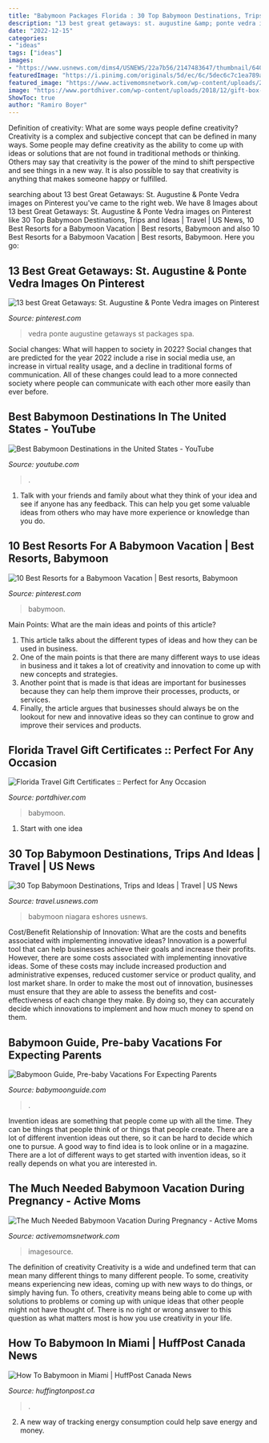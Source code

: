 ```yaml
---
title: "Babymoon Packages Florida : 30 Top Babymoon Destinations, Trips And Ideas"
description: "13 best great getaways: st. augustine &amp; ponte vedra images on pinterest"
date: "2022-12-15"
categories:
- "ideas"
tags: ["ideas"]
images:
- "https://www.usnews.com/dims4/USNEWS/22a7b56/2147483647/thumbnail/640x420/quality/85/?url=http:%2F%2Fmedia.beam.usnews.com%2F42%2F1a%2F7092a218433fbac21d8c6ec3f545%2F10-quebec-city-getty.jpg"
featuredImage: "https://i.pinimg.com/originals/5d/ec/6c/5dec6c7c1ea789ab6240433017c3e30c.jpg"
featured_image: "https://www.activemomsnetwork.com/wp-content/uploads/2019/04/The-Golden-Door-Spa-696x464.jpg"
image: "https://www.portdhiver.com/wp-content/uploads/2018/12/gift-box-1024x790.jpg"
ShowToc: true
author: "Ramiro Boyer"
---
```



Definition of creativity: What are some ways people define creativity?
Creativity is a complex and subjective concept that can be defined in many ways. Some people may define creativity as the ability to come up with ideas or solutions that are not found in traditional methods or thinking. Others may say that creativity is the power of the mind to shift perspective and see things in a new way. It is also possible to say that creativity is anything that makes someone happy or fulfilled.

	

		
searching about 13 best Great Getaways: St. Augustine &amp; Ponte Vedra images on Pinterest you've came to the right web. We have 8 Images about 13 best Great Getaways: St. Augustine &amp; Ponte Vedra images on Pinterest like 30 Top Babymoon Destinations, Trips and Ideas | Travel | US News, 10 Best Resorts for a Babymoon Vacation | Best resorts, Babymoon and also 10 Best Resorts for a Babymoon Vacation | Best resorts, Babymoon. Here you go:
		
    
## 13 Best Great Getaways: St. Augustine &amp; Ponte Vedra Images On Pinterest

<img loading=lazy src="https://i.pinimg.com/736x/a1/53/0b/a1530b15edeb3f18be0d4ca5a353ce39--spa-packages-horseback-riding.jpg" onerror="this.onerror=null;this.src='https://tse2.mm.bing.net/th?id=OIP.FpF49fPWqMnZwQBJjMEXmgEsB1&amp;pid=15.1';" alt="13 best Great Getaways: St. Augustine &amp; Ponte Vedra images on Pinterest">

_Source: pinterest.com_

>vedra ponte augustine getaways st packages spa. 

	

Social changes: What will happen to society in 2022?
Social changes that are predicted for the year 2022 include a rise in social media use, an increase in virtual reality usage, and a decline in traditional forms of communication. All of these changes could lead to a more connected society where people can communicate with each other more easily than ever before.

    
## Best Babymoon Destinations In The United States - YouTube

<img loading=lazy src="https://i.ytimg.com/vi/yoeSC6CRahM/maxresdefault.jpg" onerror="this.onerror=null;this.src='https://tse3.mm.bing.net/th?id=OIP.6lOmXidbklsCTZewzowAhgHaEK&amp;pid=15.1';" alt="Best Babymoon Destinations in the United States - YouTube">

_Source: youtube.com_

>. 

	

1. Talk with your friends and family about what they think of your idea and see if anyone has any feedback. This can help you get some valuable ideas from others who may have more experience or knowledge than you do.

    
## 10 Best Resorts For A Babymoon Vacation | Best Resorts, Babymoon

<img loading=lazy src="https://i.pinimg.com/originals/5d/ec/6c/5dec6c7c1ea789ab6240433017c3e30c.jpg" onerror="this.onerror=null;this.src='https://tse1.mm.bing.net/th?id=OIP.7VarNIpBgAs3XvYU59orWwHaE3&amp;pid=15.1';" alt="10 Best Resorts for a Babymoon Vacation | Best resorts, Babymoon">

_Source: pinterest.com_

>babymoon. 

	

Main Points: What are the main ideas and points of this article?
1. This article talks about the different types of ideas and how they can be used in business.
2. One of the main points is that there are many different ways to use ideas in business and it takes a lot of creativity and innovation to come up with new concepts and strategies.
3. Another point that is made is that ideas are important for businesses because they can help them improve their processes, products, or services.
4. Finally, the article argues that businesses should always be on the lookout for new and innovative ideas so they can continue to grow and improve their services and products.

    
## Florida Travel Gift Certificates :: Perfect For Any Occasion

<img loading=lazy src="https://www.portdhiver.com/wp-content/uploads/2018/12/gift-box-1024x790.jpg" onerror="this.onerror=null;this.src='https://tse4.mm.bing.net/th?id=OIP.8VQNyfIL6aTZp3hF0ZhPIQHaFt&amp;pid=15.1';" alt="Florida Travel Gift Certificates :: Perfect for Any Occasion">

_Source: portdhiver.com_

>babymoon. 

	

 1. Start with one idea

    
## 30 Top Babymoon Destinations, Trips And Ideas | Travel | US News

<img loading=lazy src="https://www.usnews.com/dims4/USNEWS/22a7b56/2147483647/thumbnail/640x420/quality/85/?url=http:%2F%2Fmedia.beam.usnews.com%2F42%2F1a%2F7092a218433fbac21d8c6ec3f545%2F10-quebec-city-getty.jpg" onerror="this.onerror=null;this.src='https://tse1.mm.bing.net/th?id=OIP.rkCwJJrjSU8v9rP8PKK44AHaE3&amp;pid=15.1';" alt="30 Top Babymoon Destinations, Trips and Ideas | Travel | US News">

_Source: travel.usnews.com_

>babymoon niagara eshores usnews. 

	

Cost/Benefit Relationship of Innovation: What are the costs and benefits associated with implementing innovative ideas?
Innovation is a powerful tool that can help businesses achieve their goals and increase their profits. However, there are some costs associated with implementing innovative ideas. Some of these costs may include increased production and administrative expenses, reduced customer service or product quality, and lost market share. In order to make the most out of innovation, businesses must ensure that they are able to assess the benefits and cost-effectiveness of each change they make. By doing so, they can accurately decide which innovations to implement and how much money to spend on them.

    
## Babymoon Guide, Pre-baby Vacations For Expecting Parents

<img loading=lazy src="https://www.babymoonguide.com/image-files/florida-homepage.jpg" onerror="this.onerror=null;this.src='https://tse3.mm.bing.net/th?id=OIP.pp7mCITWfNCzlZmYv_M9LQAAAA&amp;pid=15.1';" alt="Babymoon Guide, Pre-baby Vacations For Expecting Parents">

_Source: babymoonguide.com_

>. 

	

Invention ideas are something that people come up with all the time. They can be things that people think of or things that people create. There are a lot of different invention ideas out there, so it can be hard to decide which one to pursue. A good way to find idea is to look online or in a magazine. There are a lot of different ways to get started with invention ideas, so it really depends on what you are interested in.

    
## The Much Needed Babymoon Vacation During Pregnancy - Active Moms

<img loading=lazy src="https://www.activemomsnetwork.com/wp-content/uploads/2019/04/The-Golden-Door-Spa-696x464.jpg" onerror="this.onerror=null;this.src='https://tse1.mm.bing.net/th?id=OIP.NqPVZwZGnvkcL_wUfXdpCAHaE8&amp;pid=15.1';" alt="The Much Needed Babymoon Vacation During Pregnancy - Active Moms">

_Source: activemomsnetwork.com_

>imagesource. 

	

The definition of creativity
Creativity is a wide and undefined term that can mean many different things to many different people. To some, creativity means experiencing new ideas, coming up with new ways to do things, or simply having fun. To others, creativity means being able to come up with solutions to problems or coming up with unique ideas that other people might not have thought of. There is no right or wrong answer to this question as what matters most is how you use creativity in your life.

    
## How To Babymoon In Miami | HuffPost Canada News

<img loading=lazy src="https://images.huffingtonpost.com/2014-06-03-ScreenShot20140603at12.24.17PM.png" onerror="this.onerror=null;this.src='https://tse1.mm.bing.net/th?id=OIP.ASgCcng7btHeosn-1SGqwAHaE3&amp;pid=15.1';" alt="How To Babymoon in Miami | HuffPost Canada News">

_Source: huffingtonpost.ca_

>. 

	

2. A new way of tracking energy consumption could help save energy and money.

